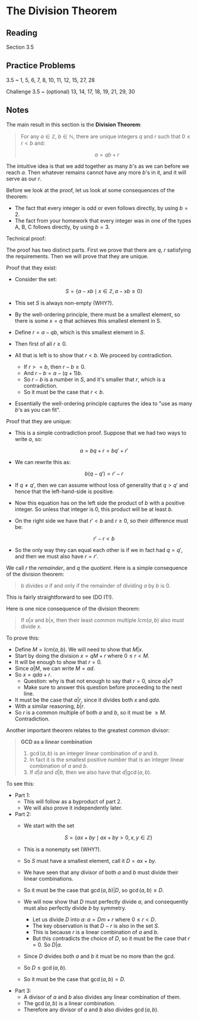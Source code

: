 # The Division Theorem

## Reading

Section 3.5

## Practice Problems

3.5
  ~ 1, 5, 6, 7, 8, 10, 11, 12, 15, 27, 28

Challenge 3.5
  ~ (optional) 13, 14, 17, 18, 19, 21, 29, 30

## Notes

The main result in this section is the **Division Theorem**:

> For any $a\in\mathbb{Z}$, $b\in\mathbb{N}$, there are unique integers $q$ and $r$ such that $0\leq r < b$ and:
>
> $$a = qb + r$$

The intuitive idea is that we add together as many $b$'s as we can before we reach $a$. Then whatever remains cannot have any more $b$'s in it, and it will serve as our $r$.

Before we look at the proof, let us look at some consequences of the theorem:

- The fact that every integer is odd or even follows directly, by using $b=2$.
- The fact from your homework that every integer was in one of the types A, B, C follows directly, by using $b=3$.

Technical proof:

The proof has two distinct parts. First we prove that there are $q$, $r$ satisfying the requirements. Then we will prove that they are unique.

Proof that they exist:

- Consider the set:

    $$S = \{ a - xb \mid x\in\mathbb{Z}, a-xb \geq 0 \}$$

- This set $S$ is always non-empty (WHY?).
- By the well-ordering principle, there must be a smallest element, so there is some $x=q$ that achieves this smallest element in S.
- Define $r = a-qb$, which is this smallest element in $S$.
- Then first of all $r\geq 0$.
- All that is left is to show that $r < b$. We proceed by contradiction.
    - If $r >= b$, then $r-b\geq 0$.
    - And $r - b = a - (q+1)b$.
    - So $r - b$ is a number in $S$, and it's smaller that $r$, which is a contradiction.
    - So it must be the case that $r < b$.
- Essentially the well-ordering principle captures the idea to "use as many $b$'s as you can fit".

Proof that they are unique:

- This is a simple contradiction proof. Suppose that we had two ways to write $a$, so:

    $$a = bq + r = bq' + r'$$

- We can rewrite this as:

    $$b(q-q') = r' - r$$

- If $q\neq q'$, then we can assume without loss of generality that $q > q'$ and hence that the left-hand-side is positive.
- Now this equation has on the left side the product of $b$ with a positive integer. So unless that integer is $0$, this product will be at least $b$.
- On the right side we have that $r' < b$ and $r \geq 0$, so their difference must be:

    $$ r' - r < b$$

- So the only way they can equal each other is if we in fact had $q=q'$, and then we must also have $r=r'$.

We call $r$ the *remainder*, and $q$ the *quotient*. Here is a simple consequence of the division theorem:

> $b$ divides $a$ if and only if the remainder of dividing $a$ by $b$ is $0$.

This is fairly straightforward to see (DO IT!).

Here is one nice consequence of the division theorem:

> If $a|x$ and $b|x$, then their least common multiple $lcm(a,b)$ also must divide $x$.

To prove this:

- Define $M = lcm(a,b)$. We will need to show that $M|x$.
- Start by doing the division $x = qM + r$ where $0\leq r < M$.
- It will be enough to show that $r=0$.
- Since $a|M$, we can write $M = ad$.
- So $x = qda + r$.
    - Question: why is that not enough to say that $r=0$, since $a|x$?
    - Make sure to answer this question before proceeding to the next line.
- It must be the case that $a|r$, since it divides both $x$ and $qda$.
- With a similar reasoning, $b|r$.
- So $r$ is a common multiple of both $a$ and $b$, so it must be $\geq M$. Contradiction.

Another important theorem relates to the greatest common divisor:

> **GCD as a linear combination**
>
> 1. $\gcd(a,b)$ is an integer linear combination of $a$ and $b$.
> 2. In fact it is the smallest positive number that is an integer linear combination of $a$ and $b$.
> 3. If $d|a$ and $d|b$, then we also have that $d|\gcd(a,b)$.


To see this:

- Part 1:
    - This will follow as a byproduct of part 2.
    - We will also prove it independently later.
- Part 2:
    - We start with the set

        $$S = \{ax+by \mid ax+by > 0, x,y\in\mathbb{Z} \}$$

    - This is a nonempty set (WHY?).
    - So $S$ must have a smallest element, call it $D = ax + by$.
    - We have seen that any divisor of both $a$ and $b$ must divide their linear combinations.
    - So it must be the case that $\gcd(a,b)|D$, so $\gcd(a,b)\leq D$.
    - We will now show that $D$ must perfectly divide $a$, and consequently must also perfectly divide $b$ by symmetry.
        - Let us divide $D$ into $a$: $a = Dm + r$ where $0\leq r < D$.
        - The key observation is that $D-r$ is also in the set $S$.
        - This is because $r$ is a linear combination of $a$ and $b$.
        - But this contradicts the choice of $D$, so it must be the case that $r = 0$. So $D|a$.
    - Since $D$ divides both $a$ and $b$ it must be no more than the gcd.
    - So $D\leq \gcd(a,b)$.
    - So it must be the case that $\gcd(a,b) = D$.
- Part 3:
    - A divisor of $a$ and $b$ also divides any linear combination of them.
    - The $\gcd(a,b)$ is a linear combination.
    - Therefore any divisor of $a$ and $b$ also divides $\gcd(a,b)$.
